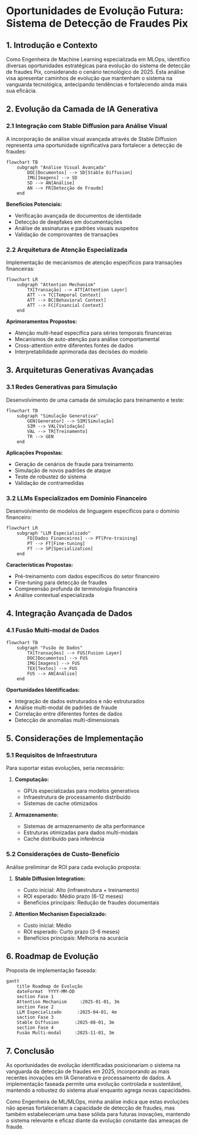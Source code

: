 # Oportunidades de Evolução Futura: Sistema de Detecção de Fraudes Pix

## 1. Introdução e Contexto

Como Engenheira de Machine Learning especializada em MLOps, identifico diversas oportunidades estratégicas para evolução do sistema de detecção de fraudes Pix, considerando o cenário tecnológico de 2025. Esta análise visa apresentar caminhos de evolução que mantenham o sistema na vanguarda tecnológica, antecipando tendências e fortalecendo ainda mais sua eficácia.

## 2. Evolução da Camada de IA Generativa

### 2.1 Integração com Stable Diffusion para Análise Visual

A incorporação de análise visual avançada através de Stable Diffusion representa uma oportunidade significativa para fortalecer a detecção de fraudes:

```mermaid
flowchart TB
    subgraph "Análise Visual Avançada"
        DOC[Documentos] --> SD[Stable Diffusion]
        IMG[Imagens] --> SD
        SD --> AN[Análise]
        AN --> FR[Detecção de Fraude]
    end
```

**Benefícios Potenciais:**
- Verificação avançada de documentos de identidade
- Detecção de deepfakes em documentações
- Análise de assinaturas e padrões visuais suspeitos
- Validação de comprovantes de transações

### 2.2 Arquitetura de Atenção Especializada

Implementação de mecanismos de atenção específicos para transações financeiras:

```mermaid
flowchart LR
    subgraph "Attention Mechanism"
        TX[Transação] --> ATT[Attention Layer]
        ATT --> TC[Temporal Context]
        ATT --> BC[Behavioral Context]
        ATT --> FC[Financial Context]
    end
```

**Aprimoramentos Propostos:**
- Atenção multi-head específica para séries temporais financeiras
- Mecanismos de auto-atenção para análise comportamental
- Cross-attention entre diferentes fontes de dados
- Interpretabilidade aprimorada das decisões do modelo

## 3. Arquiteturas Generativas Avançadas

### 3.1 Redes Generativas para Simulação

Desenvolvimento de uma camada de simulação para treinamento e teste:

```mermaid
flowchart TB
    subgraph "Simulação Generativa"
        GEN[Generator] --> SIM[Simulação]
        SIM --> VAL[Validação]
        VAL --> TR[Treinamento]
        TR --> GEN
    end
```

**Aplicações Propostas:**
- Geração de cenários de fraude para treinamento
- Simulação de novos padrões de ataque
- Teste de robustez do sistema
- Validação de contramedidas

### 3.2 LLMs Especializados em Domínio Financeiro

Desenvolvimento de modelos de linguagem específicos para o domínio financeiro:

```mermaid
flowchart LR
    subgraph "LLM Especializado"
        FD[Dados Financeiros] --> PT[Pre-training]
        PT --> FT[Fine-tuning]
        FT --> SP[Specialization]
    end
```

**Características Propostas:**
- Pré-treinamento com dados específicos do setor financeiro
- Fine-tuning para detecção de fraudes
- Compreensão profunda de terminologia financeira
- Análise contextual especializada

## 4. Integração Avançada de Dados

### 4.1 Fusão Multi-modal de Dados

```mermaid
flowchart TB
    subgraph "Fusão de Dados"
        TX[Transações] --> FUS[Fusion Layer]
        DOC[Documentos] --> FUS
        IMG[Imagens] --> FUS
        TEX[Textos] --> FUS
        FUS --> AN[Análise]
    end
```

**Oportunidades Identificadas:**
- Integração de dados estruturados e não estruturados
- Análise multi-modal de padrões de fraude
- Correlação entre diferentes fontes de dados
- Detecção de anomalias multi-dimensionais

## 5. Considerações de Implementação

### 5.1 Requisitos de Infraestrutura

Para suportar estas evoluções, seria necessário:

1. **Computação:**
   - GPUs especializadas para modelos generativos
   - Infraestrutura de processamento distribuído
   - Sistemas de cache otimizados

2. **Armazenamento:**
   - Sistemas de armazenamento de alta performance
   - Estruturas otimizadas para dados multi-modais
   - Cache distribuído para inferência

### 5.2 Considerações de Custo-Benefício

Análise preliminar de ROI para cada evolução proposta:

1. **Stable Diffusion Integration:**
   - Custo inicial: Alto (infraestrutura + treinamento)
   - ROI esperado: Médio prazo (6-12 meses)
   - Benefícios principais: Redução de fraudes documentais

2. **Attention Mechanism Especializado:**
   - Custo inicial: Médio
   - ROI esperado: Curto prazo (3-6 meses)
   - Benefícios principais: Melhoria na acurácia

## 6. Roadmap de Evolução

Proposta de implementação faseada:

```mermaid
gantt
    title Roadmap de Evolução
    dateFormat  YYYY-MM-DD
    section Fase 1
    Attention Mechanism     :2025-01-01, 3m
    section Fase 2
    LLM Especializado      :2025-04-01, 4m
    section Fase 3
    Stable Diffusion      :2025-08-01, 3m
    section Fase 4
    Fusão Multi-modal     :2025-11-01, 3m
```

## 7. Conclusão

As oportunidades de evolução identificadas posicionariam o sistema na vanguarda da detecção de fraudes em 2025, incorporando as mais recentes inovações em IA Generativa e processamento de dados. A implementação faseada permite uma evolução controlada e sustentável, mantendo a robustez do sistema atual enquanto agrega novas capacidades.

Como Engenheira de ML/MLOps, minha análise indica que estas evoluções não apenas fortaleceriam a capacidade de detecção de fraudes, mas também estabeleceriam uma base sólida para futuras inovações, mantendo o sistema relevante e eficaz diante da evolução constante das ameaças de fraude.
